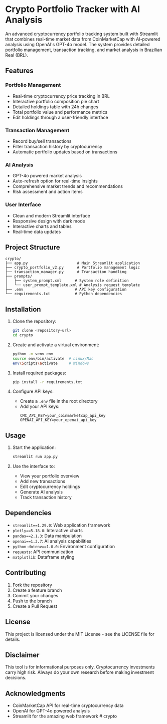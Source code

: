 # Crypto Portfolio Tracker with AI Analysis

An advanced cryptocurrency portfolio tracking system built with Streamlit that combines real-time market data from CoinMarketCap with AI-powered analysis using OpenAI's GPT-4o model. The system provides detailed portfolio management, transaction tracking, and market analysis in Brazilian Real (BRL).

## Features

### Portfolio Management
- Real-time cryptocurrency price tracking in BRL
- Interactive portfolio composition pie chart
- Detailed holdings table with 24h changes
- Total portfolio value and performance metrics
- Edit holdings through a user-friendly interface

### Transaction Management
- Record buy/sell transactions
- Filter transaction history by cryptocurrency
- Automatic portfolio updates based on transactions

### AI Analysis
- GPT-4o powered market analysis
- Auto-refresh option for real-time insights
- Comprehensive market trends and recommendations
- Risk assessment and action items

### User Interface
- Clean and modern Streamlit interface
- Responsive design with dark mode
- Interactive charts and tables
- Real-time data updates

## Project Structure

```
crypto/
├── app.py                      # Main Streamlit application
├── crypto_portfolio_v2.py      # Portfolio management logic
├── transaction_manager.py      # Transaction handling
├── prompts/
│   ├── system_prompt.xml      # System role definition
│   └── user_prompt_template.xml # Analysis request template
├── .env                       # API key configuration
└── requirements.txt           # Python dependencies
```

## Installation

1. Clone the repository:
   ```bash
   git clone <repository-url>
   cd crypto
   ```

2. Create and activate a virtual environment:
   ```bash
   python -m venv env
   source env/bin/activate  # Linux/Mac
   env\Scripts\activate     # Windows
   ```

3. Install required packages:
   ```bash
   pip install -r requirements.txt
   ```

4. Configure API keys:
   - Create a `.env` file in the root directory
   - Add your API keys:
     ```env
     CMC_API_KEY=your_coinmarketcap_api_key
     OPENAI_API_KEY=your_openai_api_key
     ```

## Usage

1. Start the application:
   ```bash
   streamlit run app.py
   ```

2. Use the interface to:
   - View your portfolio overview
   - Add new transactions
   - Edit cryptocurrency holdings
   - Generate AI analysis
   - Track transaction history

## Dependencies

- `streamlit==1.29.0`: Web application framework
- `plotly==5.18.0`: Interactive charts
- `pandas==2.1.3`: Data manipulation
- `openai==1.3.7`: AI analysis capabilities
- `python-dotenv==1.0.0`: Environment configuration
- `requests`: API communication
- `matplotlib`: Dataframe styling

## Contributing

1. Fork the repository
2. Create a feature branch
3. Commit your changes
4. Push to the branch
5. Create a Pull Request

## License

This project is licensed under the MIT License - see the LICENSE file for details.

## Disclaimer

This tool is for informational purposes only. Cryptocurrency investments carry high risk. Always do your own research before making investment decisions.

## Acknowledgments

- CoinMarketCap API for real-time cryptocurrency data
- OpenAI for GPT-4o powered analysis
- Streamlit for the amazing web framework
#   c r y p t o  
 